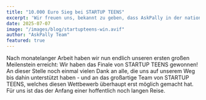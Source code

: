```yaml
---
title: "10.000 Euro Sieg bei STARTUP TEENS"
excerpt: 'Wir freuen uns, bekannt zu geben, dass AskPally in der nationalen STARTUP TEENS Challenge den ersten Platz in der Kategorie "Lifestyle & Entertainment" gewonnen hat!'
date: 2025-07-07
image: "/images/blog/startupteens-win.avif"
author: "AskPally Team"
featured: true
---
```


Nach monatelanger Arbeit haben wir nun endlich unseren ersten großen Meilenstein erreicht: Wir haben das Finale von STARTUP TEENS gewonnen! An dieser Stelle noch einmal vielen Dank an alle, die uns auf unserem Weg bis dahin unterstützt haben - und an das großartige Team von STARTUP TEENS, welches diesen Wettbewerb überhaupt erst möglich gemacht hat. Für uns ist das der Anfang einer hoffentlich noch langen Reise.
